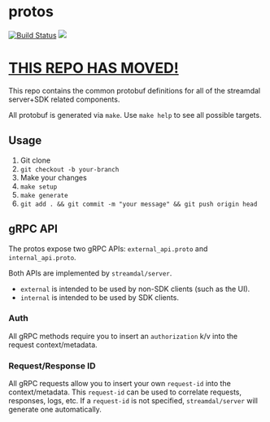 # protos
[![Build Status](https://github.com/streamdal/protos/actions/workflows/release.yml/badge.svg)](https://github.com/streamdal/protos/actions/workflows/release.yml)
<a href="https://crates.io/crates/streamdal-protos/"><img src="https://img.shields.io/crates/v/streamdal-protos.svg"></a>

# [THIS REPO HAS MOVED!](https://github.com/streamdal/mono)

This repo contains the common protobuf definitions for all of the streamdal server+SDK related
components.

All protobuf is generated via `make`. Use `make help` to see all possible targets.

## Usage
1. Git clone
2. `git checkout -b your-branch`
3. Make your changes
4. `make setup`
5. `make generate`
6. `git add . && git commit -m "your message" && git push origin head`

## gRPC API
The protos expose two gRPC APIs: `external_api.proto` and `internal_api.proto`.

Both APIs are implemented by `streamdal/server`.

* `external` is intended to be used by non-SDK clients (such as the UI).
* `internal` is intended to be used by SDK clients.

### Auth
All gRPC methods require you to insert an `authorization` k/v into the request
context/metadata.

### Request/Response ID
All gRPC requests allow you to insert your own `request-id` into the 
context/metadata. This `request-id` can be used to correlate requests, 
responses, logs, etc. If a `request-id` is not specified, `streamdal/server` will
generate one automatically.
